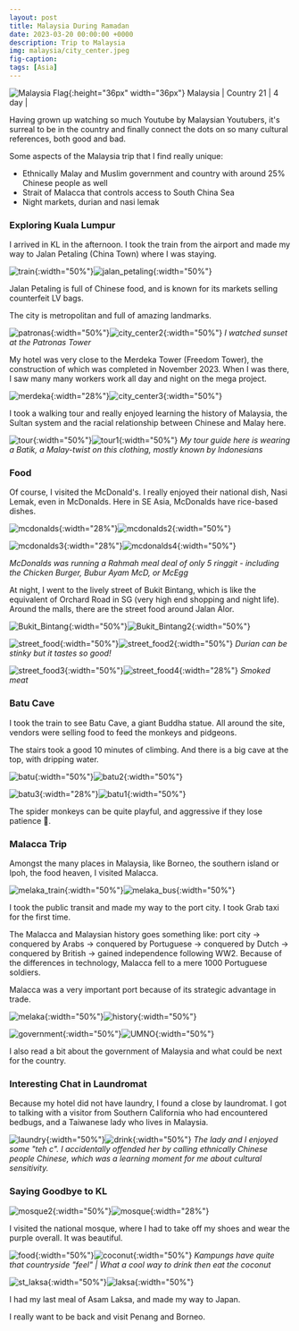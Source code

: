 ```yaml
---
layout: post
title: Malaysia During Ramadan
date: 2023-03-20 00:00:00 +0000
description: Trip to Malaysia
img: malaysia/city_center.jpeg
fig-caption:
tags: [Asia]
---
```


![Malaysia Flag]({{site.baseurl}}/assets/img/flags/4x3/my.svg){:height="36px" width="36px"} Malaysia \| Country 21 \| 4 day \| 

Having grown up watching so much Youtube by Malaysian Youtubers, it's surreal to be in the country and finally connect the dots on so many cultural references, both good and bad. 

Some aspects of the Malaysia trip that I find really unique:
* Ethnically Malay and Muslim government and country with around 25% Chinese people as well
* Strait of Malacca that controls access to South China Sea
* Night markets, durian and nasi lemak

### Exploring Kuala Lumpur

I arrived in KL in the afternoon. I took the train from the airport and made my way to Jalan Petaling (China Town) where I was staying. 

![train]({{site.baseurl}}/assets/img/malaysia/train.jpeg){:width="50%"}![jalan_petaling]({{site.baseurl}}/assets/img/malaysia/jalan_petaling.jpeg){:width="50%"}

Jalan Petaling is full of Chinese food, and is known for its markets selling counterfeit LV bags. 

The city is metropolitan and full of amazing landmarks.

![patronas]({{site.baseurl}}/assets/img/malaysia/patronas.jpeg){:width="50%"}![city_center2]({{site.baseurl}}/assets/img/malaysia/city_center2.jpeg){:width="50%"}
*I watched sunset at the Patronas Tower*

My hotel was very close to the Merdeka Tower (Freedom Tower), the construction of which was completed in November 2023. When I was there, I saw many many workers work all day and night on the mega project. 

![merdeka]({{site.baseurl}}/assets/img/malaysia/merdeka.jpeg){:width="28%"}![city_center3]({{site.baseurl}}/assets/img/malaysia/city_center3.jpeg){:width="50%"}

I took a walking tour and really enjoyed learning the history of Malaysia, the Sultan system and the racial relationship between Chinese and Malay here. 

![tour]({{site.baseurl}}/assets/img/malaysia/tour.jpeg){:width="50%"}![tour1]({{site.baseurl}}/assets/img/malaysia/tour1.jpeg){:width="50%"}
*My tour guide here is wearing a Batik, a Malay-twist on this clothing, mostly known by Indonesians*

### Food

Of course, I visited the McDonald's. I really enjoyed their national dish, Nasi Lemak, even in McDonalds. Here in SE Asia, McDonalds have rice-based dishes. 

![mcdonalds]({{site.baseurl}}/assets/img/malaysia/mcdonalds.jpeg){:width="28%"}![mcdonalds2]({{site.baseurl}}/assets/img/malaysia/mcdonalds2.png){:width="50%"}

![mcdonalds3]({{site.baseurl}}/assets/img/malaysia/mcdonalds3.jpeg){:width="28%"}![mcdonalds4]({{site.baseurl}}/assets/img/malaysia/mcdonalds4.jpeg){:width="50%"}

*McDonalds was running a Rahmah meal deal of only 5 ringgit - including the Chicken Burger, Bubur Ayam McD, or McEgg*

At night, I went to the lively street of Bukit Bintang, which is like the equivalent of Orchard Road in SG (very high end shopping and night life). Around the malls, there are the street food around Jalan Alor. 

![Bukit_Bintang]({{site.baseurl}}/assets/img/malaysia/Bukit_Bintang.jpeg){:width="50%"}![Bukit_Bintang2]({{site.baseurl}}/assets/img/malaysia/Bukit_Bintang2.jpeg){:width="50%"}

![street_food]({{site.baseurl}}/assets/img/malaysia/street_food.jpeg){:width="50%"}![street_food2]({{site.baseurl}}/assets/img/malaysia/street_food2.jpeg){:width="50%"}
*Durian can be stinky but it tastes so good!*

![street_food3]({{site.baseurl}}/assets/img/malaysia/street_food3.jpeg){:width="50%"}![street_food4]({{site.baseurl}}/assets/img/malaysia/street_food4.jpeg){:width="28%"}
*Smoked meat*

### Batu Cave

I took the train to see Batu Cave, a giant Buddha statue. All around the site, vendors were selling food to feed the monkeys and pidgeons. 

The stairs took a good 10 minutes of climbing. And there is a big cave at the top, with dripping water. 

![batu]({{site.baseurl}}/assets/img/malaysia/batu.jpeg){:width="50%"}![batu2]({{site.baseurl}}/assets/img/malaysia/batu2.jpeg){:width="50%"}

![batu3]({{site.baseurl}}/assets/img/malaysia/batu3.jpeg){:width="28%"}![batu1]({{site.baseurl}}/assets/img/malaysia/batu1.jpeg){:width="50%"}

The spider monkeys can be quite playful, and aggressive if they lose patience 🙉.  

### Malacca Trip

Amongst the many places in Malaysia, like Borneo, the southern island or Ipoh, the food heaven, I visited Malacca.

![melaka_train]({{site.baseurl}}/assets/img/malaysia/melaka_train.jpeg){:width="50%"}![melaka_bus]({{site.baseurl}}/assets/img/malaysia/melaka_bus.jpeg){:width="50%"}

I took the public transit and made my way to the port city. I took Grab taxi for the first time. 

The Malacca and Malaysian history goes something like: port city -> conquered by Arabs -> conquered by Portuguese -> conquered by Dutch -> conquered by British -> gained independence following WW2. Because of the differences in technology, Malacca fell to a mere 1000 Portuguese soldiers. 

Malacca was a very important port because of its strategic advantage in trade. 

![melaka]({{site.baseurl}}/assets/img/malaysia/melaka.jpeg){:width="50%"}![history]({{site.baseurl}}/assets/img/malaysia/history.jpeg){:width="50%"}

![government]({{site.baseurl}}/assets/img/malaysia/government.jpeg){:width="50%"}![UMNO]({{site.baseurl}}/assets/img/malaysia/UMNO.jpeg){:width="50%"}

I also read a bit about the government of Malaysia and what could be next for the country. 

### Interesting Chat in Laundromat 

Because my hotel did not have laundry, I found a close by laundromat. I got to talking with a visitor from Southern California who had encountered bedbugs, and a Taiwanese lady who lives in Malaysia. 

![laundry]({{site.baseurl}}/assets/img/malaysia/laundry.jpeg){:width="50%"}![drink]({{site.baseurl}}/assets/img/malaysia/drink.jpeg){:width="50%"}
*The lady and I enjoyed some "teh c". I accidentally offended her by calling ethnically Chinese people Chinese, which was a learning moment for me about cultural sensitivity.*

### Saying Goodbye to KL

![mosque2]({{site.baseurl}}/assets/img/malaysia/mosque2.jpeg){:width="50%"}![mosque]({{site.baseurl}}/assets/img/malaysia/mosque.jpeg){:width="28%"}

I visited the national mosque, where I had to take off my shoes and wear the purple overall. It was beautiful. 

![food]({{site.baseurl}}/assets/img/malaysia/food.jpeg){:width="50%"}![coconut]({{site.baseurl}}/assets/img/malaysia/coconut.jpeg){:width="50%"}
*Kampungs have quite that countryside "feel" \| What a cool way to drink then eat the coconut*

![st_laksa]({{site.baseurl}}/assets/img/malaysia/st_laksa.jpeg){:width="50%"}![laksa]({{site.baseurl}}/assets/img/malaysia/laksa.jpeg){:width="50%"}

I had my last meal of Asam Laksa, and made my way to Japan. 

I really want to be back and visit Penang and Borneo. 
